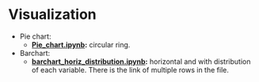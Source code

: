 # Visualization

* Pie chart:
  * **[Pie_chart.ipynb](https://github.com/stemgene/Visualization/blob/master/Pie_chart.ipynb):** circular ring.
* Barchart: 
  * **[barchart_horiz_distribution.ipynb](https://github.com/stemgene/Visualization/blob/master/barchart_horiz_distribution.ipynb):** horizontal and with distribution of each variable. There is the link of multiple rows in the file.
